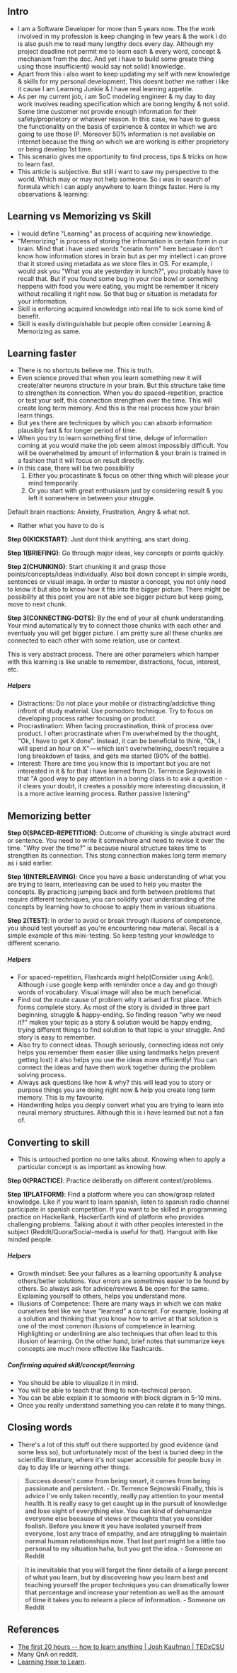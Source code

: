 ## Intro
- I am a Software Developer for more than 5 years now. The the work involved in my profession is keep changing in few years & the work i do is also push me to read many lengthy docs every day. Although my project deadline not permit me to learn each & every word, concept & mechanism from the doc. And yet i have to build some greate thing using those insufficient(i would say not solid) knowledge.
- Apart from this i also want to keep updating my self with new knowledge & skills for my personal development. This doesnt bother me rather i like it cause I am Learning Junkie & I have real learning appetite.
- As per my current job, i am SoC modeling engineer & my day to day work involves reading specification which are boring lengthy & not solid. Some time customer not provide enough information for their safety/proprietory or whatever reason. In this case, we have to guess the functionality on the basis of expirience & contex in which we are going to use those IP. Moreover 50% information is not available on internet because the thing on which we are working is either proprietory or being develop 1st time.
- This scenario gives me opportunity to find process, tips & tricks on how to learn fast.
- This article is subjective. But still i want to saw my perspective to the world. Which may or may not help someone. So i was in search of formula which i can apply anywhere to learn things faster. Here is my observations & learning:


## Learning vs Memorizing vs Skill
- I would define "Learning" as process of acquiring new knowledge.
- "Memorizing" is process of storing the infromation in certain form in our brain. Mind that i have used words "ceratin form" here becuase i don't know how information stores in brain but as per my intellect i can prove that it stored using metadata as we store files in OS. For example, i would ask you "What you ate yesterday in lunch?", you probably have to recall that. But if you found some bug in your rice bowl or something heppens with food you were eating, you might be remember it nicely without recalling it right now. So that bug or situation is metadata for your information.
- Skill is enforcing acquired knowledge into real life to sick some kind of benefit. 
- Skill is easily distinguishable but people often consider Learning & Memorizing as same.


## Learning faster
- There is no shortcuts believe me. This is truth.
- Even science proved that when you learn something new it will create/alter neurons structure in your brain. But this structure take time to strengthen its connection. When you do spaced-repetition, practice or test your self, this connection strengthen over the time. This will create long term memory. And this is the real process how your brain learn things.
- But yes there are techniques by which you can absorb information plausibly fast & for longer period of time.
- When you try to learn something first time, deluge of information coming at you would make the job seem almost impossibly difficult. You will be overwhelmed by amount of information & your brain is trained in a fashion that it will focus on result directly. 
- In this case, there will be two possibility
  1. Either you procastinate & focus on other thing which will please your mind temporarily.
  2. Or you start with great enthusiasm just by considering result & you left it somewhere in between your struggle.

Default brain reactions: Anxiety, Frustration, Angry & what not.

- Rather what you have to do is 

**Step 0(KICKSTART)**: Just dont think anything, ans start doing.

**Step 1(BRIEFING)**: Go through major ideas, key concepts or points quickly. 

**Step 2(CHUNKING)**: Start chunking it and grasp those points/concepts/ideas individually. Also boil down concept in simple words, sentences or visual image. In order to master a concept, you not only need to know it but also to know how it fits into the bigger picture. There might be possibility at this point you are not able see bigger picture but keep going, move to next chunk.

**Step 3(CONNECTING-DOTS)**: By the end of your all chunk understanding. Your mind automatically try to connect those chunks with each other and eventualy you will get bigger picture. I am pretty sure all these chunks are connected to each other with some relation, use or context.

This is very abstract process. There are other parameters which hamper with this learning is like unable to remember, distractions, focus, interest, etc. 

##### Helpers
- Distractions: Do not place your mobile or distracting/addictive thing infront of study material. Use pomodoro technique. Try to focus on developing process rather focusing on product.
- Procrastination: When facing procrastination, think of process over product. I often procrastinate when I’m overwhelmed by the thought, "Ok, I have to get X done". Instead, it can be beneficial to think, "Ok, I will spend an hour on X" — which isn't overwhelming, doesn't require a long breakdown of tasks, and gets me started (90% of the battle).
- Interest: There are time you know this is important but you are not interested in it &  for that i have learned from Dr. Terrence Sejnowski is that "A good way to pay attention in a boring class is to ask a question - it clears your doubt, it creates a possibly more interesting discussion, it is a more active learning process. Rather passive listening"

## Memorizing better

**Step 0(SPACED-REPETITION)**: Outcome of chunking is single abstract word or sentence. You need to write it somewhere and need to revise it over the time. "Why over the time?" is because neural structure takes time to strengthen its connection. This stong connection makes long term memory as i said earlier.

**Step 1(INTERLEAVING)**: Once you have a basic understanding of what you are trying to learn, interleaving can be used to help you master the concepts. By practicing jumping back and forth between problems that require different techniques, you can solidify your understanding of the concepts by learning how to choose to apply them in various situations. 

**Step 2(TEST)**: In order to avoid or break through illusions of competence, you should test yourself as you're encountering new material. Recall is a simple example of this mini-testing. So keep testing your knowledge to different scenario.

##### Helpers
- For spaced-repetition, Flashcards might help(Consider using Anki). Although i use google keep with reminder once a day and go though words of vocabulary. Visual image will also be much beneficial. 
- Find out the route cause of problem why it arised at first place. Which forms complete story. As most of the story is divided in three part beginning, struggle & happy-ending. So finding reason "why we need it?" makes your topic as a story & solution would be happy ending, trying different things to find solution to that topic is your struggle. And story is easy to remember.
- Also try to connect ideas. Though seriously, connecting ideas not only helps you remember them easier (like using landmarks helps prevent getting lost) it also helps you use the ideas more efficiently! You can connect the ideas and have them work together during the problem solving process.
- Always ask questions like how & why? this will lead you to story or purpose things you are doing right now & help you create long term memory. This is my favourite.
- Handwriting helps you deeply convert what you are trying to learn into neural memory structures. Although this is i have learned but not a fan of.




## Converting to skill
- This is untouched portion no one talks about. Knowing when to apply a particular concept is as important as knowing how.

**Step 0(PRACTICE)**: Practice deliberatly on different context/problems.

**Step 1(PLATFORM)**: Find a platform where you can show/grasp related knowledge. Like if you want to learn spanish, listen to spanish radio channel participate in spanish competition. If you want to be skilled in programming practice on HackeRank, HackerEarth kind of platform who provides challenging problems. Talking about it with other peoples interested in the subject (Reddit/Quora/Social-media is useful for that). Hangout with like minded people.

##### Helpers
- Growth mindset: See your failures as a learning opportunity & analyse others/better solutions. Your errors are sometimes easier to be found by others. So always ask for advice/reviews & be open for the same. Explaining yourself to others, helps you understand more. 
- Illusions of Competence: There are many ways in which we can make ourselves feel like we have "learned" a concept. For example, looking at a solution and thinking that you know how to arrive at that solution is one of the most common illusions of competence in learning. Highlighting or underlining are also techniques that often lead to this illusion of learning. On the other hand, brief notes that summarize keys concepts are much more effective like flashcards. 

##### Confirming aquired skill/concept/learning
- You should be able to visualize it in mind.
- You will be able to teach that thing to non-technical person.
- You can be able explain it to someone with block digram in 5-10 mins.
- Once you really understand something you can relate it to many things.

## Closing words
- There's a lot of this stuff out there supported by good evidence (and some less so), but unfortunately most of the best is buried deep in the scientific literature, where it's not super accessible for people busy in day to day life or learning other things.

> **Success doesn't come from being smart, it comes from being passionate and persistent. - Dr. Terrence Sejnowski**
> **Finally, this is advice I've only taken recently, really pay attention to your mental health. It is really easy to get caught up in the pursuit of knowledge and lose sight of everything else. You can kind of dehumanize everyone else because of views or thoughts that you consider foolish. Before you know it you have isolated yourself from everyone, lost any trace of empathy, and are struggling to maintain normal human relationships now. That last part might be a little too personal to my situation haha, but you get the idea. - Someone on Reddit**

> **It is inevitable that you will forget the finer details of a large percent of what you learn, but by discovering how you learn best and teaching yourself the proper techniques you can dramatically lower that percentage and increase your retention as well as the amount of time it takes you to relearn a piece of information. - Someone on Reddit**

## References
- [The first 20 hours -- how to learn anything | Josh Kaufman | TEDxCSU](https://www.youtube.com/watch?v=5MgBikgcWnY&index=4&list=WL)
- Many QnA on reddit.
- [Learning How to Learn](https://www.coursera.org/learn/learning-how-to-learn).
